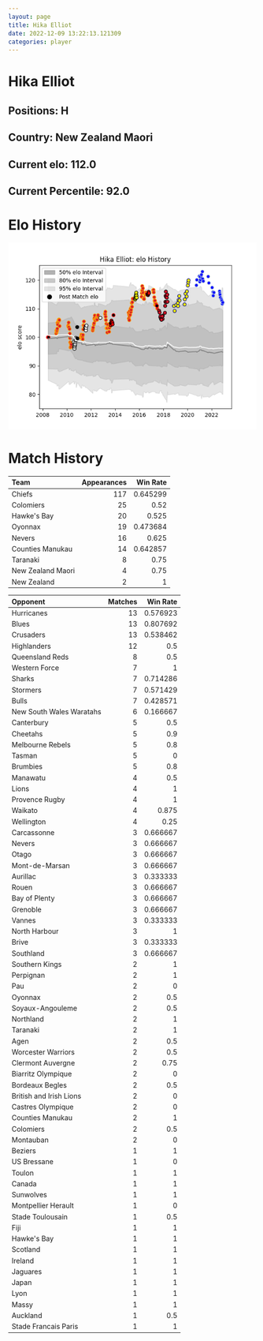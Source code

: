```yaml
---  
layout: page  
title: Hika Elliot  
date: 2022-12-09 13:22:13.121309  
categories: player  
---
```

# Hika Elliot

## Positions: H

## Country: New Zealand Maori

## Current elo: 112.0

## Current Percentile: 92.0

# Elo History


![elo history](history_HikaElliot.png)
# Match History


| Team              |   Appearances |   Win Rate |
|:------------------|--------------:|-----------:|
| Chiefs            |           117 |   0.645299 |
| Colomiers         |            25 |   0.52     |
| Hawke's Bay       |            20 |   0.525    |
| Oyonnax           |            19 |   0.473684 |
| Nevers            |            16 |   0.625    |
| Counties Manukau  |            14 |   0.642857 |
| Taranaki          |             8 |   0.75     |
| New Zealand Maori |             4 |   0.75     |
| New Zealand       |             2 |   1        |

| Opponent                 |   Matches |   Win Rate |
|:-------------------------|----------:|-----------:|
| Hurricanes               |        13 |   0.576923 |
| Blues                    |        13 |   0.807692 |
| Crusaders                |        13 |   0.538462 |
| Highlanders              |        12 |   0.5      |
| Queensland Reds          |         8 |   0.5      |
| Western Force            |         7 |   1        |
| Sharks                   |         7 |   0.714286 |
| Stormers                 |         7 |   0.571429 |
| Bulls                    |         7 |   0.428571 |
| New South Wales Waratahs |         6 |   0.166667 |
| Canterbury               |         5 |   0.5      |
| Cheetahs                 |         5 |   0.9      |
| Melbourne Rebels         |         5 |   0.8      |
| Tasman                   |         5 |   0        |
| Brumbies                 |         5 |   0.8      |
| Manawatu                 |         4 |   0.5      |
| Lions                    |         4 |   1        |
| Provence Rugby           |         4 |   1        |
| Waikato                  |         4 |   0.875    |
| Wellington               |         4 |   0.25     |
| Carcassonne              |         3 |   0.666667 |
| Nevers                   |         3 |   0.666667 |
| Otago                    |         3 |   0.666667 |
| Mont-de-Marsan           |         3 |   0.666667 |
| Aurillac                 |         3 |   0.333333 |
| Rouen                    |         3 |   0.666667 |
| Bay of Plenty            |         3 |   0.666667 |
| Grenoble                 |         3 |   0.666667 |
| Vannes                   |         3 |   0.333333 |
| North Harbour            |         3 |   1        |
| Brive                    |         3 |   0.333333 |
| Southland                |         3 |   0.666667 |
| Southern Kings           |         2 |   1        |
| Perpignan                |         2 |   1        |
| Pau                      |         2 |   0        |
| Oyonnax                  |         2 |   0.5      |
| Soyaux-Angouleme         |         2 |   0.5      |
| Northland                |         2 |   1        |
| Taranaki                 |         2 |   1        |
| Agen                     |         2 |   0.5      |
| Worcester Warriors       |         2 |   0.5      |
| Clermont Auvergne        |         2 |   0.75     |
| Biarritz Olympique       |         2 |   0        |
| Bordeaux Begles          |         2 |   0.5      |
| British and Irish Lions  |         2 |   0        |
| Castres Olympique        |         2 |   0        |
| Counties Manukau         |         2 |   1        |
| Colomiers                |         2 |   0.5      |
| Montauban                |         2 |   0        |
| Beziers                  |         1 |   1        |
| US Bressane              |         1 |   0        |
| Toulon                   |         1 |   1        |
| Canada                   |         1 |   1        |
| Sunwolves                |         1 |   1        |
| Montpellier Herault      |         1 |   0        |
| Stade Toulousain         |         1 |   0.5      |
| Fiji                     |         1 |   1        |
| Hawke's Bay              |         1 |   1        |
| Scotland                 |         1 |   1        |
| Ireland                  |         1 |   1        |
| Jaguares                 |         1 |   1        |
| Japan                    |         1 |   1        |
| Lyon                     |         1 |   1        |
| Massy                    |         1 |   1        |
| Auckland                 |         1 |   0.5      |
| Stade Francais Paris     |         1 |   1        |